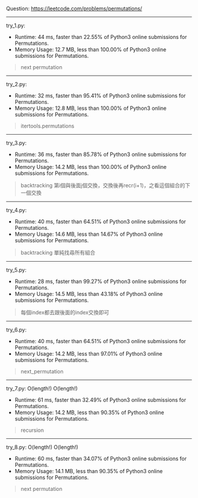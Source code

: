 Question: https://leetcode.com/problems/permutations/

---

try_1.py:
* Runtime: 44 ms, faster than 22.55% of Python3 online submissions for Permutations.
* Memory Usage: 12.7 MB, less than 100.00% of Python3 online submissions for Permutations.

> next permutation

---

try_2.py:
* Runtime: 32 ms, faster than 95.41% of Python3 online submissions for Permutations.
* Memory Usage: 12.8 MB, less than 100.00% of Python3 online submissions for Permutations.

> itertools.permutations

---

try_3.py:
* Runtime: 36 ms, faster than 85.78% of Python3 online submissions for Permutations.
* Memory Usage: 14.2 MB, less than 100.00% of Python3 online submissions for Permutations.

> backtracking
> 第i個與後面j個交換，交換後再recr(i+1)，之看這個組合的下一個交換

---

try_4.py:
* Runtime: 40 ms, faster than 64.51% of Python3 online submissions for Permutations.
* Memory Usage: 14.6 MB, less than 14.67% of Python3 online submissions for Permutations.

> backtracking
> 單純找尋所有組合

---

try_5.py:
* Runtime: 28 ms, faster than 99.27% of Python3 online submissions for Permutations.
* Memory Usage: 14.5 MB, less than 43.18% of Python3 online submissions for Permutations.

> 每個index都去跟後面的index交換即可

---

try_6.py:
* Runtime: 40 ms, faster than 64.51% of Python3 online submissions for Permutations.
* Memory Usage: 14.2 MB, less than 97.01% of Python3 online submissions for Permutations.

> next_permutation

---

try_7.py: O(length!) O(length!)

* Runtime: 61 ms, faster than 32.49% of Python3 online submissions for Permutations.
* Memory Usage: 14.2 MB, less than 90.35% of Python3 online submissions for Permutations.

> recursion

---

try_8.py: O(length!) O(length!)

* Runtime: 60 ms, faster than 34.07% of Python3 online submissions for Permutations.
* Memory Usage: 14.1 MB, less than 90.35% of Python3 online submissions for Permutations.

> next permutation
